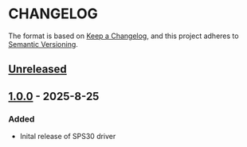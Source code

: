 # CHANGELOG

The format is based on [Keep a Changelog](https://keepachangelog.com/en/1.0.0/),
and this project adheres to [Semantic Versioning](https://semver.org/spec/v2.0.0.html).

## [Unreleased] 

## [1.0.0] - 2025-8-25

### Added

- Inital release of SPS30 driver

[Unreleased]: https://github.com/Sensirion/embedded-i2c-sps30/compare/1.0.0...HEAD
[1.0.0]: https://github.com/Sensirion/embedded-i2c-sps30/releases/tag/1.0.0